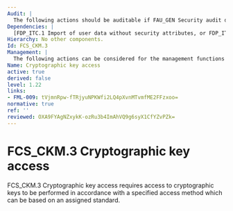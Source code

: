 ```yaml
---
Audit: |
  The following actions should be auditable if FAU_GEN Security audit data generation is included in the PP, PP-Module, functional package or ST: a) minimal: Success and failure of the activity; b) basic: The object attribute(s), and object value(s) excluding any sensitive information.
Dependencies: |
  [FDP_ITC.1 Import of user data without security attributes, or FDP_ITC.2 Import of user data with security attributes, or FCS_CKM.1 Cryptographic key generation or FCS_CKM.5 Cryptographic key derivation]
Hierarchy: No other components.
Id: FCS_CKM.3
Management: |
  The following actions can be considered for the management functions in FMT: a) there are no management activities foreseen.
Name: Cryptographic key access
active: true
derived: false
level: 1.22
links:
- FML-009: tVjmnRpw-fTRjyuNPKWfi2LQ4pXvnMTvmfME2FFzxoo=
normative: true
ref: ''
reviewed: OXA9FYAgNZxykK-ozRu3b4ImAhVQ9g6syX1CfYZvPZk=
---
```


# FCS_CKM.3 Cryptographic key access

FCS_CKM.3 Cryptographic key access requires access to cryptographic keys to be performed in accordance with a specified access method which can be based on an assigned standard.